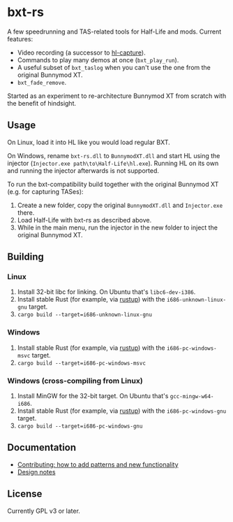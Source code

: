 # bxt-rs

A few speedrunning and TAS-related tools for Half-Life and mods. Current features:
- Video recording (a successor to [hl-capture](https://github.com/YaLTeR/hl-capture)).
- Commands to play many demos at once (`bxt_play_run`).
- A useful subset of `bxt_taslog` when you can't use the one from the original Bunnymod XT.
- `bxt_fade_remove`.

Started as an experiment to re-architecture Bunnymod XT from scratch with the benefit of hindsight.

## Usage

On Linux, load it into HL like you would load regular BXT.

On Windows, rename `bxt-rs.dll` to `BunnymodXT.dll` and start HL using the injector (`Injector.exe path\to\Half-Life\hl.exe`). Running HL on its own and running the injector afterwards is not supported.

To run the bxt-compatibility build together with the original Bunnymod XT (e.g. for capturing TASes):
1. Create a new folder, copy the original `BunnymodXT.dll` and `Injector.exe` there.
1. Load Half-Life with bxt-rs as described above.
1. While in the main menu, run the injector in the new folder to inject the original Bunnymod XT.

## Building

### Linux

1. Install 32-bit libc for linking. On Ubuntu that's `libc6-dev-i386`.
1. Install stable Rust (for example, via [rustup](https://rustup.rs/)) with the `i686-unknown-linux-gnu` target.
1. `cargo build --target=i686-unknown-linux-gnu`

### Windows

1. Install stable Rust (for example, via [rustup](https://rustup.rs/)) with the `i686-pc-windows-msvc` target.
1. `cargo build --target=i686-pc-windows-msvc`

### Windows (cross-compiling from Linux)

1. Install MinGW for the 32-bit target. On Ubuntu that's `gcc-mingw-w64-i686`.
1. Install stable Rust (for example, via [rustup](https://rustup.rs/)) with the `i686-pc-windows-gnu` target.
1. `cargo build --target=i686-pc-windows-gnu`

## Documentation

- [Contributing: how to add patterns and new functionality](CONTRIBUTING.md)
- [Design notes](DESIGN.md)

## License

Currently GPL v3 or later.
